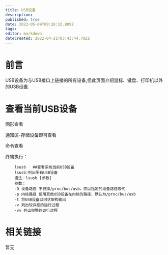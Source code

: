 ```yaml
---
title: USB设备
description: 
published: true
date: 2022-05-09T09:28:32.809Z
tags: 
editor: markdown
dateCreated: 2022-04-21T03:43:44.702Z
---
```


# 前言
USB设备为与USB接口上链接的所有设备,但此页面介绍鼠标、键盘、打印机以外的USB设置.
# 查看当前USB设备
图形查看

通知区-存储设备即可查看


命令查看

终端执行：
```
    lsusb   ##查看系统当前USB设备
    lsusb:列出所有USB设备
    语法：lsusb [参数]
    参数：
    -D 设备路径 不扫描/proc/bus/usb，而以指定的设备路径取代
    -p 内核路径 使用其他USB设备在内核的路径，默认为/proc/bus/usb
    -t 将USB设备以树状架构输出
    -v 列出较详细的运行过程
    -vv 列出完整的运行过程
```
# 相关链接
暂无